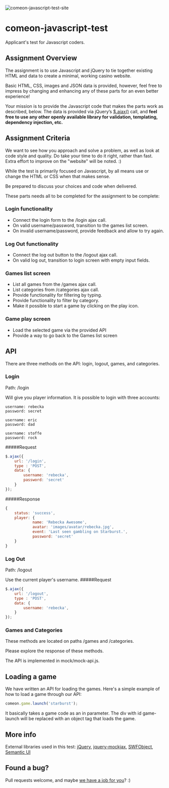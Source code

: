 ![comeon-javascript-test-site](http://b5fa2dae67bf7ee0b0e5-e0d56d540e31d5f2f9430984d20d712d.r41.cf3.rackcdn.com/comeon-javascript-test_2.PNG)
# comeon-javascript-test

Applicant's test for Javascript coders.

## Assignment Overview

The assignment is to use Javascript and jQuery to tie together existing HTML and data to create a minimal, working casino website.

Basic HTML, CSS, images and JSON data is provided, however, feel free to impress by changing and enhancing any of these parts for an even better experience!

Your mission is to provide the Javascript code that makes the parts work as described, below.
The data is provided via jQuery’s [$.ajax()](http://api.jquery.com/jquery.ajax/) call, and **feel free to use any other openly available library for validation, templating, dependency injection, etc.**

## Assignment Criteria

We want to see how you approach and solve a problem, as well as look at code style and quality.
Do take your time to do it right, rather than fast.
Extra effort to improve on the "website" will be noted. :)

While the test is primarily focused on Javascript, by all means use or change the HTML or CSS when that makes sense.

Be prepared to discuss your choices and code when delivered.

These parts needs all to be completed for the assignment to be complete:

### Login functionality

* Connect the login form to the /login ajax call.
* On valid username/password, transition to the games list screen.
* On invalid username/password, provide feedback and allow to try again.

### Log Out functionality

* Connect the log out button to the /logout ajax call.
* On valid log out, transition to login screen with empty input fields.

### Games list screen

* List all games from the /games ajax call.
* List categories from /categories ajax call.
* Provide functionality for filtering by typing.
* Provide functionality to filter by category.
* Make it possible to start a game by clicking on the play icon.

### Game play screen

* Load the selected game via the provided API
* Provide a way to go back to the Games list screen

## API
There are three methods on the API: login, logout, games, and categories.

### Login
Path: /login

Will give you player information.
It is possible to login with three accounts:

```
username: rebecka
password: secret

username: eric
password: dad

username: stoffe
password: rock
```

#####Request
```javascript
$.ajax({
	url: '/login',
	type : 'POST',
	data: {
		username: 'rebecka',
		password: 'secret'
	}
});
```

#####Response
```javascript
{
	status: 'success',
	player: {
            name: 'Rebecka Awesome',
            avatar: 'images/avatar/rebecka.jpg',
            event: 'Last seen gambling on Starburst.',
            password: 'secret'
    }
}
```

### Log Out
Path: /logout

Use the current player's username.
#####Request
```javascript
$.ajax({
	url: '/logout',
	type : 'POST',
	data: {
		username: 'rebecka',
	}
});
```

### Games and Categories
These methods are located on paths /games and /categories.

Please explore the response of these methods.

The API is implemented in mock/mock-api.js.

## Loading a game

We have written an API for loading the games. Here's a simple example of how to load a game through our API:

```javascript
comeon.game.launch('starburst');
```

It basically takes a game code as an in parameter.
The div with id game-launch will be replaced with an object tag that loads the game.

## More info

External libraries used in this test: [jQuery](http://jquery.com/), [jquery-mockjax](https://github.com/jakerella/jquery-mockjax),
[SWFObject](https://code.google.com/p/swfobject/), [Semantic UI](http://semantic-ui.com/)

## Found a bug?

Pull requests welcome, and maybe [we have a job for you](http://jobs.comeon.com/)? :)

